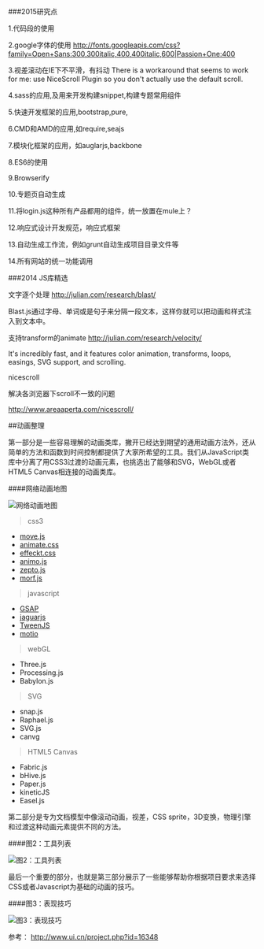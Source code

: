 ###2015研究点

1.代码段的使用

2.google字体的使用
http://fonts.googleapis.com/css?family=Open+Sans:300,300italic,400,400italic,600|Passion+One:400

3.视差滚动在IE下不平滑，有抖动
There is a workaround that seems to work for me: use NiceScroll Plugin so you don't actually use the default scroll.

4.sass的应用,及用来开发构建snippet,构建专题常用组件

5.快速开发框架的应用,bootstrap,pure,

6.CMD和AMD的应用,如require,seajs

7.模块化框架的应用，如auglarjs,backbone

8.ES6的使用

9.Browserify

10.专题页自动生成

11.将login.js这种所有产品都用的组件，统一放置在mule上？

12.响应式设计开发规范，响应式框架

13.自动生成工作流，例如grunt自动生成项目目录文件等

14.所有网站的统一功能调用

###2014 JS库精选

文字逐个处理
http://julian.com/research/blast/

Blast.js通过字母、单词或是句子来分隔一段文本，这样你就可以把动画和样式注入到文本中。


支持transform的animate
http://julian.com/research/velocity/

It's incredibly fast, and it features color animation, transforms, loops, easings, SVG support, and scrolling.

nicescroll

解决各浏览器下scroll不一致的问题

http://www.areaaperta.com/nicescroll/



##动画整理

第一部分是一些容易理解的动画类库，撇开已经达到期望的通用动画方法外，还从简单的方法和函数到时间控制都提供了大家所希望的工具。我们从JavaScript类库中分离了用CSS3过渡的动画元素，也挑选出了能够和SVG，WebGL或者HTML5 Canvas相连接的动画类库。

####网络动画地图

![网络动画地图](https://github.com/qinliang760/qinliang760.github.com/blob/master/fe_jiagou/54611.jpg "网络动画地图")

>css3

- [move.js](http://visionmedia.github.io/move.js/)
- [animate.css](http://daneden.github.io/animate.css/)
- [effeckt.css](http://h5bp.github.io/Effeckt.css/)
- [animo.js](http://labs.bigroomstudios.com/libraries/animo-js)
- [zepto.js](http://zeptojs.com/)
- [morf.js](http://www.joelambert.co.uk/morf/)

>javascript

- [GSAP](http://www.greensock.com/gsap-js/)
- [jaguarjs](http://jaguarjs.com/)
- [TweenJS](http://www.createjs.com/TweenJS)
- [motio](http://darsa.in/motio/)

>webGL

- Three.js
- Processing.js
- Babylon.js

>SVG

- snap.js
- Raphael.js
- SVG.js
- canvg

>HTML5 Canvas

- Fabric.js
- bHive.js
- Paper.js
- kineticJS
- Easel.js

 第二部分是专为文档模型中像滚动动画，视差，CSS sprite，3D变换，物理引擎和过渡这种动画元素提供不同的方法。

####图2：工具列表

![图2：工具列表](https://github.com/qinliang760/qinliang760.github.com/blob/master/fe_jiagou/54612.jpg "图2：工具列表")

 最后一个重要的部分，也就是第三部分展示了一些能够帮助你根据项目要求来选择CSS或者Javascript为基础的动画的技巧。

####图3：表现技巧

![图3：表现技巧](https://github.com/qinliang760/qinliang760.github.com/blob/master/fe_jiagou/54613.jpg "图3：表现技巧")

 参考：
 http://www.ui.cn/project.php?id=16348
